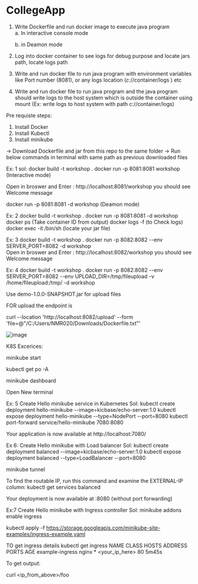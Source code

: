 # CollegeApp 


1. Write Dockerfile and run docker image to execute java program  
    a.  In interactive console mode
   
    b.  in Deamon mode
3. Log into docker container to see logs for debug purpose and locate jars path, locate logs path 

4. Write and run docker file to run java program with environment variables like Port number (8081), or any logs location (c://container/logs ) etc 
5. Write and run docker file to run java program   and the java program should  write logs to the host system which is  outside the container using mount  (Ex: write logs to host system with path c://container/logs)

Pre requiste steps:
1. Install Docker
2. Install Kubectl
3. Install minikube

-> Download Dockerfile and jar from this repo  to the same folder
-> Run below commands in terminal with same path as previous downloaded files

Ex: 1
sol:
 docker build -t  workshop .
 docker run -p 8081:8081 workshop   (Interactive mode)
 
Open in broswer and Enter : http://localhost:8081/workshop
you should see Welcome message

docker run -p 8081:8081 -d  workshop (Deamon mode)

Ex: 2
    docker build -t  workshop .
    docker run -p 8081:8081 -d workshop
    docker ps  (Take container ID from output)
    docker logs  -f  <container ID>    (to Check logs)
    docker  exec -it <container ID>  /bin/sh  (locate your jar file)

Ex: 3
    docker build -t  workshop .
    docker run -p 8082:8082 --env SERVER_PORT=8082 -d workshop    
    Open in broswer and Enter : http://localhost:8082/workshop
you should see Welcome message



Ex: 4
    docker build -t  workshop .
    docker run -p 8082:8082 --env SERVER_PORT=8082  --env UPLOAD_DIR=/tmp/fileupload -v /home/fileupload:/tmp/  -d workshop    

Use   demo-1.0.0-SNAPSHOT.jar    for upload files 

FOR upload the endpoint is   


curl --location 'http://localhost:8082/upload' --form 'file=@"/C:/Users/NMR020/Downloads/Dockerfile.txt"'

![image](https://github.com/user-attachments/assets/b6f9f234-3874-4046-bd40-3918e1f822a0)



K8S Excerices:

minikube start

kubectl get po -A

minikube dashboard


Open New terminal

Ex: 5  Create Hello minikube service in Kubernetes 
Sol:
  kubectl create deployment hello-minikube --image=kicbase/echo-server:1.0
kubectl expose deployment hello-minikube --type=NodePort --port=8080
kubectl port-forward service/hello-minikube 7080:8080

Your application is now available at http://localhost:7080/

Ex 6:  Create  Hello minikube  with  Load balancer
Sol:
kubectl create deployment balanced --image=kicbase/echo-server:1.0
kubectl expose deployment balanced --type=LoadBalancer --port=8080

minikube tunnel

To find the routable IP, run this command and examine the EXTERNAL-IP column:
kubectl get services balanced

Your deployment is now available at <EXTERNAL-IP>:8080  (without port forwarding)


Ex:7  Create  Hello minikube with Ingress controller
Sol: 
minikube addons enable ingress

kubectl apply -f https://storage.googleapis.com/minikube-site-examples/ingress-example.yaml

TO get ingress details
kubectl get ingress
NAME              CLASS   HOSTS   ADDRESS          PORTS   AGE
example-ingress   nginx   *       <your_ip_here>   80      5m45s

To get output:

curl <ip_from_above>/foo


